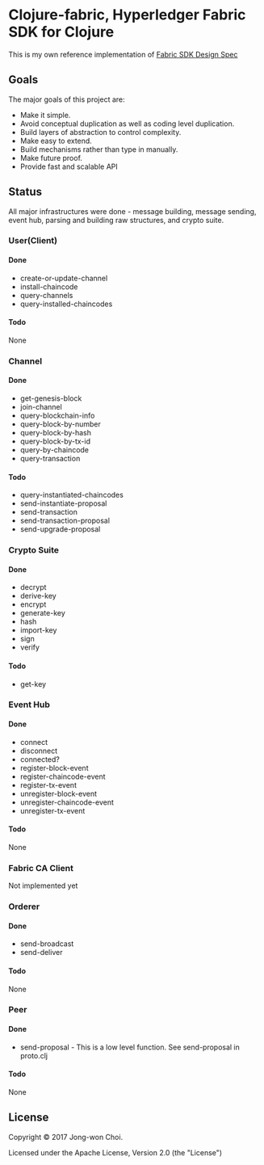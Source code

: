 # Clojure-fabric, Hyperledger Fabric SDK for Clojure
This is my own reference implementation of [Fabric SDK Design Spec](https://docs.google.com/document/d/1R5RtIBMW9fZpli37E5Li5_Q9ve3BnQ4q3gWmGZj6Sv4)

## Goals
The major goals of this project are:
- Make it simple.
- Avoid conceptual duplication as well as coding level duplication.
- Build layers of abstraction to control complexity.
- Make easy to extend.
- Build mechanisms rather than type in manually.
- Make future proof.
- Provide fast and scalable API 

## Status
All major infrastructures were done - message building, message sending, event hub, parsing and building raw structures, and crypto suite.

### User(Client)
#### Done
- create-or-update-channel
- install-chaincode
- query-channels
- query-installed-chaincodes

#### Todo
None

### Channel
#### Done
- get-genesis-block
- join-channel
- query-blockchain-info
- query-block-by-number
- query-block-by-hash
- query-block-by-tx-id
- query-by-chaincode
- query-transaction

#### Todo
- query-instantiated-chaincodes
- send-instantiate-proposal
- send-transaction
- send-transaction-proposal
- send-upgrade-proposal

### Crypto Suite
#### Done
- decrypt
- derive-key
- encrypt
- generate-key
- hash
- import-key
- sign
- verify

#### Todo
- get-key

### Event Hub
#### Done
- connect
- disconnect
- connected?
- register-block-event
- register-chaincode-event
- register-tx-event
- unregister-block-event
- unregister-chaincode-event
- unregister-tx-event

#### Todo
None

### Fabric CA Client
Not implemented yet

### Orderer
#### Done
- send-broadcast
- send-deliver
#### Todo
None

### Peer
#### Done
- send-proposal - This is a low level function. See send-proposal in proto.clj
#### Todo
None

## License
Copyright &copy; 2017 Jong-won Choi. 

Licensed under the Apache License, Version 2.0 (the "License")